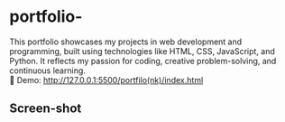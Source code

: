 # portfolio-
This portfolio showcases my projects in web development and programming, built using technologies like HTML, CSS, JavaScript, and Python. It reflects my passion for coding, creative problem-solving, and continuous learning.<br>
🔗 Demo: http://127.0.0.1:5500/portfilo(nk)/index.html
## Screen-shot

